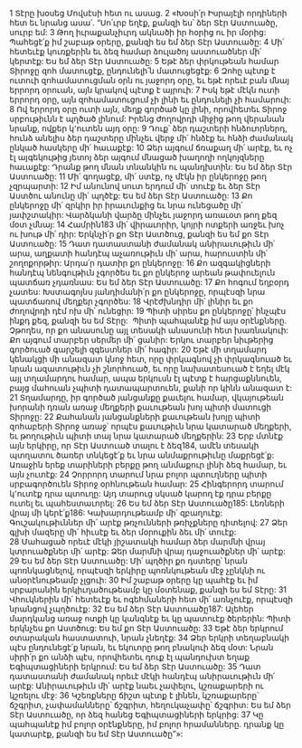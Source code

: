 1 Տէրը խօսեց Մովսէսի հետ ու ասաց. 2 «Խօսի՛ր Իսրայէլի որդիների հետ եւ նրանց ասա՛. “Սո՛ւրբ եղէք, քանզի ես՝ ձեր Տէր Աստուածը, սուրբ եմ:
3 Թող իւրաքանչիւրդ ակնածի իր հօրից ու իր մօրից:
Պահեցէ՛ք իմ շաբաթ օրերը, քանզի ես եմ ձեր Տէր Աստուածը:
4 Մի՛ հետեւէք կուռքերին եւ ձեզ համար ձուլածոյ աստուածներ մի՛ կերտէք: Ես եմ ձեր Տէր Աստուածը:
5 Եթէ ձեր փրկութեան համար Տիրոջը զոհ մատուցէք, ընդունելի՛ն մատուցեցէք: 6 Զոհը պէտք է ուտուի զոհամատուցման օրն ու յաջորդ օրը, եւ եթէ որեւէ բան մնայ երրորդ օրուան, այն կրակով պէտք է այրուի: 7 Իսկ եթէ մէկն ուտի երրորդ օրը, այն զոհամատուցում չի լինի եւ ընդունելի չի համարուի: 8 Ով երրորդ օրը ուտի այն, մեղք գործած կը լինի, որովհետեւ Տիրոջ սրբութիւնն է պղծած լինում: Իրենց ժողովրդի միջից թող վերանան նրանք, ովքեր կ՚ուտեն այդ օրը:
9 Դուք՝ ձեր դաշտերի հնձուորներդ, հունձ անելիս ձեր դաշտերը մինչեւ վերջ մի՛ հնձէք եւ հնձի ժամանակ ընկած հասկերը մի՛ հաւաքէք: 10 Ձեր այգում ճռաքաղ մի՛ արէք, եւ ոչ էլ այգեկութից յետոյ ձեր այգում մնացած խաղողի ողկոյզները հաւաքէք: Դրանք թող մնան տնանկին ու պանդխտին: Ես եմ ձեր Տէր Աստուածը:
11 Մի՛ գողացէք, մի՛ ստէք, ոչ մէկն իր ընկերոջը թող չզրպարտի:
12 Իմ անունով սուտ երդում մի՛ տուէք եւ ձեր Տէր Աստծու անունը մի՛ պղծէք: Ես եմ ձեր Տէր Աստուածը:
13 Քո ընկերոջը մի՛ զրկիր իր իրաւունքից եւ նրա ունեցածը մի՛ յափշտակիր:
Վարձկանի վարձը մինչեւ յաջորդ առաւօտ թող քեզ մօտ չմնայ:
14 Համրին183 մի՛ վիրաւորիր, կոյրի ոտքերի առջեւ խոչ ու խութ մի՛ դիր: Երկնչի՛ր քո Տէր Աստծուց, քանզի ես եմ քո Տէր Աստուածը:
15 Դատ դատաստանի ժամանակ անիրաւութիւն մի՛ արա, աղքատի հանդէպ աչառութիւն մի՛ արա, հարուստին մի՛ շողոքորթիր: Արդա՛ր դատիր քո ընկերոջը:
16 Քո ազգակիցների հանդէպ նենգութիւն չգործես եւ քո ընկերոջ արեան թափուելուն պատճառ չդառնաս: Ես եմ ձեր Տէր Աստուածը: 17 Քո հոգում եղբօրդ չատես: Խստագոյնս յանդիմանի՛ր քո ընկերոջը, որպէսզի նրա պատճառով մեղքեր չգործես:
18 Վրէժխնդիր մի՛ լինիր եւ քո ժողովրդի դէմ ոխ մի՛ ունեցիր:
19 Պիտի սիրես քո ընկերոջը՝ ինչպէս ինքդ քեզ, քանզի ես եմ Տէրը:  Պիտի պահպանէք իմ այս օրէնքները.
Չթողես, որ քո անասունը այլ տեսակի անասունի հետ խառնակուի:
Քո այգում տարբեր սերմեր մի՛ ցանիր: Երկու տարբեր նիւթերից գործուած գարշելի զգեստներ մի՛ հագիր:
20 Եթէ մի տղամարդ կենակցի մի անազատ կնոջ հետ, որը փրկագնով չի փրկագնուած եւ նրան ազատութիւն չի շնորհուած, եւ որը նախատեսուած է եղել մէկ այլ տղամարդու համար, ապա երկուսն էլ պէտք է հարցաքննուեն, բայց մահուան չպիտի դատապարտուեն, քանի որ կինն անազատ է: 21 Տղամարդը, իր գործած յանցանքը քաւելու համար, վկայութեան խորանի դռան առաջ մեղքերի քաւութեան խոյ պիտի մատուցի Տիրոջը: 22 Քահանան յանցանքների քաւութեան խոյը պիտի զոհաբերի Տիրոջ առաջ՝ որպէս քաւութիւն նրա կատարած մեղքերի, եւ թողութիւն պիտի տայ նրա կատարած մեղքերին:
23 Երբ մտնէք այն երկիրը, որ Տէր Աստուած տալու է ձեզ184, ամէն տեսակի պտղատու ծառեր տնկեցէ՛ք եւ նրա անմաքրութիւնը մաքրեցէ՛ք: Առաջին երեք տարիների բերքը թող անմաքուր լինի ձեզ համար, եւ այն չուտէք: 24 Չորրորդ տարում նրա բոլոր պտուղները պիտի սրբագործուեն Տիրոջ օրհնութեան համար: 25 Հինգերորդ տարում կ՚ուտէք դրա պտուղը: Այդ տարուց սկսած կարող էք դրա բերքը ուտել եւ պահեստաւորել:
26 Ես եմ ձեր Տէր Աստուածը185: Լեռների վրայ մի կերէ՛ք186: Կախարդութեամբ մի՛ զբաղուէք: Գուշակութիւններ մի՛ արէք թռչունների թռիչքները դիտելով: 27 Ձեր գլխի մազերը մի՛ հիւսէք եւ ձեր մօրուքին ձեւ մի՛ տուէք: 28 Մահացած որեւէ մէկի յիշատակի համար ձեր մարմնի վրայ կտրուածքներ մի՛ արէք: Ձեր մարմնի վրայ դաջուածքներ մի՛ արէք:
29 Ես եմ ձեր Տէր Աստուածը: Մի՛ պղծիր քո դստերը՝ նրան պոռնկացնելով, որպէսզի երկիրը պոռնկութեան մէջ չընկնի ու անօրէնութեամբ չլցուի:
30 Իմ շաբաթ օրերը կը պահէք եւ իմ սրբարանին երկիւղածութեամբ կը մօտենաք, քանզի ես եմ Տէրը:
31 Վհուկներին մի՛ հետեւէք եւ ոգեհմաների հետ մի՛ առնչուէք, որպէսզի նրանցով չպղծուէք:
32 Ես եմ ձեր Տէր Աստուածը187: Ալեհեր մարդկանց առաջ ոտքի կը կանգնէք եւ կը պատուէք ծերերին: Պիտի երկնչես քո Աստծուց: Ես եմ քո Տէր Աստուածը:
33 Եթէ ձեր երկրում օտարական հաստատուի, նրան չնեղէք: 34 Ձեր երկրի տեղաբնակի պէս ընդունեցէ՛ք նրան, եւ եկուորը թող բնակուի ձեզ մօտ: Նրան սիրի՛ր քո անձի պէս, որովհետեւ դուք էլ պանդուխտ եղաք Եգիպտացիների երկրում: Ես եմ ձեր Տէր Աստուածը: 35 Դատ դատաստանի ժամանակ որեւէ մէկի հանդէպ անիրաւութիւն մի՛ արէք: Անիրաւութիւն մի՛ արէք նաեւ չափելու, կշռաքարերի ու կշռելու մէջ: 36 Կշեռքները ճիշտ պէտք է լինեն, կշռաքարերը՝ ճշգրիտ, չափամանները՝ ճշգրիտ, հեղուկաչափը՝ ճշգրիտ: Ես եմ ձեր Տէր Աստուածը, որ ձեզ հանեց Եգիպտացիների երկրից: 37 Կը պահպանէք իմ բոլոր օրէնքները, իմ բոլոր հրամանները. դրանք կը կատարէք, քանզի ես եմ Տէր Աստուածը”»:
